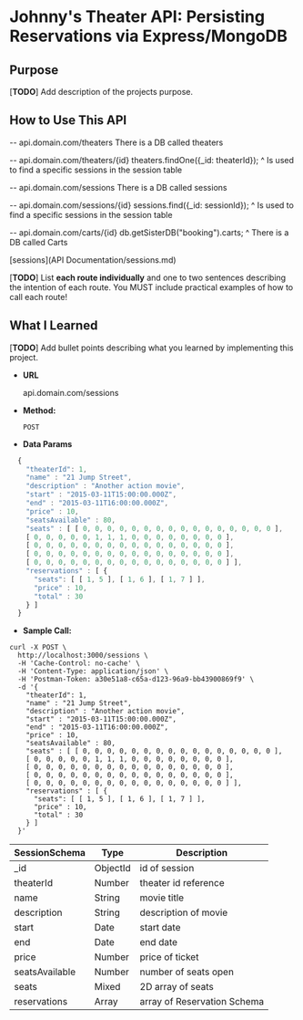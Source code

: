 # Johnny's Theater API: Persisting Reservations via Express/MongoDB

## Purpose

[**TODO**] Add description of the projects purpose.

## How to Use This API

-- api.domain.com/theaters
There is a DB called theaters

-- api.domain.com/theaters/{id}
theaters.findOne({_id: theaterId});
^ Is used to find a specific sessions in the session table

-- api.domain.com/sessions
There is a DB called sessions

-- api.domain.com/sessions/{id}
sessions.find({_id: sessionId});
^ Is used to find a specific sessions in the session table

-- api.domain.com/carts/{id}
db.getSisterDB("booking").carts;
^ There is a DB called Carts

[sessions](API Documentation/sessions.md)

[**TODO**] List **each route individually** and one to two sentences describing the intention of each route. You MUST include practical examples of how to call each route!

## What I Learned

[**TODO**] Add bullet points describing what you learned by implementing this project.


* **URL**

  api.domain.com/sessions

* **Method:**

  `POST`
  
 * **Data Params**
 
```js
  {
	"theaterId": 1,
    "name" : "21 Jump Street",
    "description" : "Another action movie",
    "start" : "2015-03-11T15:00:00.000Z",
    "end" : "2015-03-11T16:00:00.000Z",
    "price" : 10,
    "seatsAvailable" : 80,
    "seats" : [ [ 0, 0, 0, 0, 0, 0, 0, 0, 0, 0, 0, 0, 0, 0, 0, 0 ],
    [ 0, 0, 0, 0, 0, 1, 1, 1, 0, 0, 0, 0, 0, 0, 0, 0 ],
    [ 0, 0, 0, 0, 0, 0, 0, 0, 0, 0, 0, 0, 0, 0, 0, 0 ],
    [ 0, 0, 0, 0, 0, 0, 0, 0, 0, 0, 0, 0, 0, 0, 0, 0 ],
    [ 0, 0, 0, 0, 0, 0, 0, 0, 0, 0, 0, 0, 0, 0, 0, 0 ] ],
    "reservations" : [ {
      "seats": [ [ 1, 5 ], [ 1, 6 ], [ 1, 7 ] ],
      "price" : 10,
      "total" : 30
    } ]
  }
```
* **Sample Call:**

```console
curl -X POST \
  http://localhost:3000/sessions \
  -H 'Cache-Control: no-cache' \
  -H 'Content-Type: application/json' \
  -H 'Postman-Token: a30e51a8-c65a-d123-96a9-bb43900869f9' \
  -d '{
	"theaterId": 1,
    "name" : "21 Jump Street",
    "description" : "Another action movie",
    "start" : "2015-03-11T15:00:00.000Z",
    "end" : "2015-03-11T16:00:00.000Z",
    "price" : 10,
    "seatsAvailable" : 80,
    "seats" : [ [ 0, 0, 0, 0, 0, 0, 0, 0, 0, 0, 0, 0, 0, 0, 0, 0 ],
    [ 0, 0, 0, 0, 0, 1, 1, 1, 0, 0, 0, 0, 0, 0, 0, 0 ],
    [ 0, 0, 0, 0, 0, 0, 0, 0, 0, 0, 0, 0, 0, 0, 0, 0 ],
    [ 0, 0, 0, 0, 0, 0, 0, 0, 0, 0, 0, 0, 0, 0, 0, 0 ],
    [ 0, 0, 0, 0, 0, 0, 0, 0, 0, 0, 0, 0, 0, 0, 0, 0 ] ],
    "reservations" : [ {
      "seats": [ [ 1, 5 ], [ 1, 6 ], [ 1, 7 ] ],
      "price" : 10,
      "total" : 30
    } ]
  }'
```

SessionSchema | Type | Description
--------- | ----------- | -----------
_id | ObjectId | id of session
theaterId | Number | theater id reference
name | String | movie title
description | String | description of movie
start | Date | start date
end | Date | end date
price | Number | price of ticket
seatsAvailable | Number | number of seats open
seats | Mixed | 2D array of seats
reservations | Array | array of Reservation Schema 



